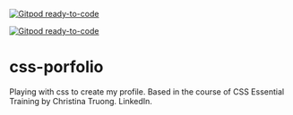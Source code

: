 [![Gitpod ready-to-code](https://img.shields.io/badge/Gitpod-ready--to--code-blue?logo=gitpod)](https://gitpod.io/#https://github.com/mcartagena/css-porfolio)

[![Gitpod ready-to-code](https://img.shields.io/badge/Gitpod-ready--to--code-blue?logo=gitpod)](https://gitpod.io/#https://github.com/mcartagena/css-porfolio)

# css-porfolio
Playing with css to create my profile.  Based in the course of CSS Essential Training by Christina Truong. LinkedIn.

